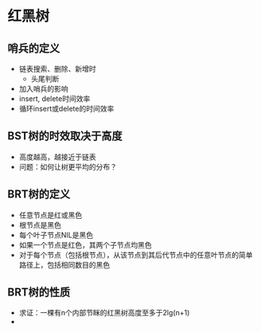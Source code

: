 # 红黑树
##  哨兵的定义
 -  链表搜索、删除、新增时
    -  头尾判断
 - 加入哨兵的影响  
  - insert, delete时间效率
  - 循环insert或delete的时间效率
## BST树的时效取决于高度
- 高度越高，越接近于链表
- 问题：如何让树更平均的分布？

## BRT树的定义
- 任意节点是红或黑色
- 根节点是黑色
- 每个叶子节点NIL是黑色
- 如果一个节点是红色，其两个子节点均黑色
- 对于每个节点（包括根节点），从该节点到其后代节点中的任意叶节点的简单路径上，包括相同数目的黑色
## BRT树的性质
- 求证：一棵有n个内部节眯的红黑树高度至多于2lg(n+1)
- 
